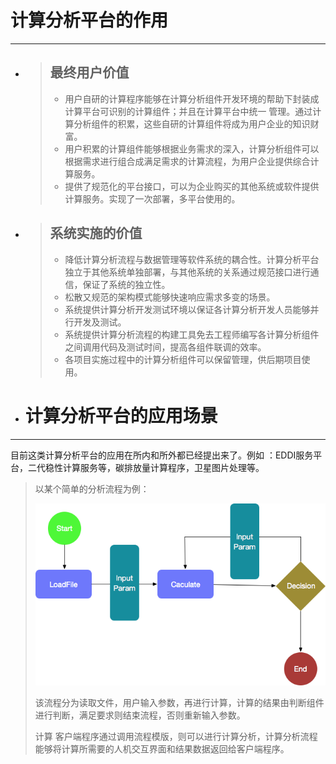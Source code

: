 # 计算分析平台的作用

---

* > ## 最终用户价值
  >
  > * 用户自研的计算程序能够在计算分析组件开发环境的帮助下封装成计算平台可识别的计算组件；并且在计算平台中统一 管理。通过计算分析组件的积累，这些自研的计算组件将成为用户企业的知识财富。
  > * 用户积累的计算组件能够根据业务需求的深入，计算分析组件可以根据需求进行组合成满足需求的计算流程，为用户企业提供综合计算服务。
  > * 提供了规范化的平台接口，可以为企业购买的其他系统或软件提供计算服务。实现了一次部署，多平台使用的。
* > ## 系统实施的价值
  >
  > * 降低计算分析流程与数据管理等软件系统的耦合性。计算分析平台独立于其他系统单独部署，与其他系统的关系通过规范接口进行通信，保证了系统的独立性。
  > * 松散又规范的架构模式能够快速响应需求多变的场景。
  > * 系统提供计算分析开发测试环境以保证各计算分析开发人员能够并行开发及测试。
  > * 系统提供计算分析流程的构建工具免去工程师编写各计算分析组件之间调用代码及测试时间，提高各组件联调的效率。
  > * 各项目实施过程中的计算分析组件可以保留管理，供后期项目使用。
* # 计算分析平台的应用场景

---

目前这类计算分析平台的应用在所内和所外都已经提出来了。例如 ：EDDI服务平台，二代稳性计算服务等，碳排放量计算程序，卫星图片处理等。

> 以某个简单的分析流程为例：
>
> ![](/assets/anlysisFlow.png)
>
>
>
> 该流程分为读取文件，用户输入参数，再进行计算，计算的结果由判断组件进行判断，满足要求则结束流程，否则重新输入参数。
>
> 计算 客户端程序通过调用流程模版，则可以进行计算分析，计算分析流程能够将计算所需要的人机交互界面和结果数据返回给客户端程序。



